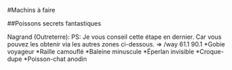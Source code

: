 #Machins à faire

##Poissons secrets fantastiques

Nagrand (Outreterre):
PS: Je vous conseil cette étape en dernier. Car vous pouvez les obtenir via les autres zones ci-dessous.
=> /way 61.1 90.1
*Gobie voyageur
*Raille camouflé
*Baleine minuscule
*Éperlan invisible
*Croque-dupe
*Poisson-chat anodin
